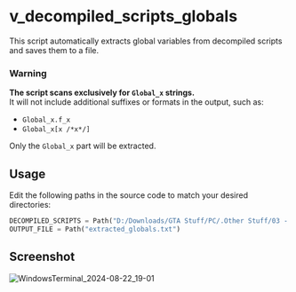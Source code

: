 # v_decompiled_scripts_globals

This script automatically extracts global variables from decompiled scripts and saves them to a file.

### Warning

**The script scans exclusively for `Global_x` strings.**<br>
It will not include additional suffixes or formats in the output, such as:
- `Global_x.f_x`
- `Global_x[x /*x*/]`

Only the `Global_x` part will be extracted.

## Usage

Edit the following paths in the source code to match your desired directories:
```py
DECOMPILED_SCRIPTS = Path("D:/Downloads/GTA Stuff/PC/.Other Stuff/03 - Codding/01 - Decompiled Scripts/v-decompiled-scripts-master")
OUTPUT_FILE = Path("extracted_globals.txt")
```

## Screenshot

![WindowsTerminal_2024-08-22_19-01](https://github.com/user-attachments/assets/a0970126-f95a-46f0-8773-5fba40d2dd65)
